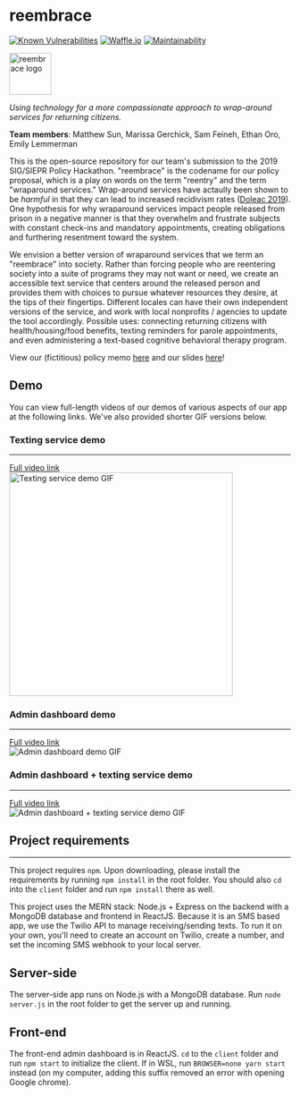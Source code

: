# reembrace 
[![Known Vulnerabilities](https://snyk.io/test/github/matthewkol186/reembrace/badge.svg)](https://snyk.io/test/github/matthewkol186/reembrace)
[![Waffle.io](https://badge.waffle.io/matthewkol186/reembrace.svg?columns=done)](https://waffle.io/matthewkol186/reembrace)
[![Maintainability](https://api.codeclimate.com/v1/badges/22cb96ecaa1206eddbfa/maintainability)](https://codeclimate.com/github/matthewkol186/reembrace/maintainability)


<img src="https://i.imgur.com/53rdMWW.png" data-canonical-src="https://i.imgur.com/53rdMWW.png" alt="reembrace logo" height="75" width="auto" />  

_Using technology for a more compassionate approach to wrap-around services for returning citizens._

**Team members**: Matthew Sun, Marissa Gerchick, Sam Feineh, Ethan Oro, Emily Lemmerman   

This is the open-source repository for our team's submission to the 2019 SIG/SIEPR Policy Hackathon. "reembrace" is the codename for our policy proposal, which is a play on words on the term "reentry" and the term "wraparound services." Wrap-around services have actaully been shown to be _harmful_ in that they can lead to increased recidivism rates ([Doleac 2019](http://jenniferdoleac.com/wp-content/uploads/2019/01/JPAM_Point_Doleac_preprint.pdf)). One hypothesis for why wraparound services impact people released from prison in a negative manner is that they overwhelm and frustrate subjects with constant check-ins and mandatory appointments, creating obligations and furthering resentment toward the system.

We envision a better version of wraparound services that we term an "reembrace" into society. Rather than forcing people who are reentering society into a suite of programs they may not want or need, we create an accessible text service that centers around the released person and provides them with choices to pursue whatever resources they desire, at the tips of their fingertips. Different locales can have their own independent versions of the service, and work with local nonprofits / agencies to update the tool accordingly. Possible uses: connecting returning citizens with health/housing/food benefits, texting reminders for parole appointments, and even administering a text-based cognitive behavioral therapy program.

View our (fictitious) policy memo [here](https://drive.google.com/open?id=1Y0IeEWRwtCkW1DdODLODF7Pjk0lrnpUi) and our slides [here](https://drive.google.com/open?id=1ZunFIBapL15QROHFX0T5AEGIxlU0lNQRenkhj-2rtA0)!

## Demo
You can view full-length videos of our demos of various aspects of our app at the following links. We've also provided shorter GIF versions below.

### Texting service demo
---
[Full video link](https://drive.google.com/open?id=1elOSXvyYF6eW1tkyHIsMqr8El5zjdFGm)  
<img src="https://i.imgur.com/I2waMiy.gif" data-canonical-src="https://i.imgur.com/I2waMiy.gif" alt="Texting service demo GIF" height="400" width="auto" />

### Admin dashboard demo
---
[Full video link](https://drive.google.com/open?id=19cOxLMBC9qxG0ZaOuHsJzNcQckTyBmKL)  
![Admin dashboard demo GIF](https://i.imgur.com/Xm9eIhz.gif)

### Admin dashboard + texting service demo
---
[Full video link](https://drive.google.com/open?id=1bVG1KUow_Jj-e8q2gajalak0KkCUNhJ1)  
![Admin dashboard + texting service demo GIF](https://i.imgur.com/VcAlLch.gif)

## Project requirements
---
This project requires `npm`. Upon downloading, please install the requirements by running `npm install` in the root folder. You should also `cd` into the `client` folder and run `npm install` there as well.

This project uses the MERN stack: Node.js + Express on the backend with a MongoDB database and frontend in ReactJS. Because it is an SMS based app, we use the Twilio API to manage receiving/sending texts. To run it on your own, you'll need to create an account on Twilio, create a number, and set the incoming SMS webhook to your local server.

## Server-side
The server-side app runs on Node.js with a MongoDB database. Run `node server.js` in the root folder to get the server up and running.

## Front-end
The front-end admin dashboard is in ReactJS. `cd` to the `client` folder and run `npm start` to initialize the client. If in WSL, run `BROWSER=none yarn start` instead (on my computer, adding this suffix removed an error with opening Google chrome).
